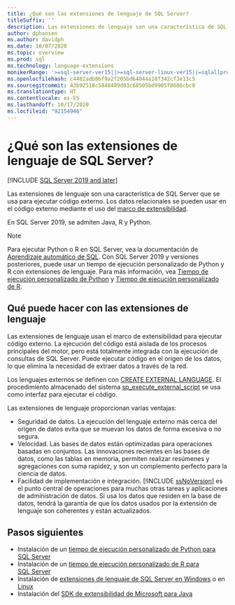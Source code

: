 ```yaml
---
title: ¿Qué son las extensiones de lenguaje de SQL Server?
titleSuffix: ''
description: Las extensiones de lenguaje son una característica de SQL Server que se usa para ejecutar código externo. En SQL Server 2019, se admiten Java, R y Python. Los datos relacionales se pueden usar en el código externo mediante el uso del marco de extensibilidad.
author: dphansen
ms.author: davidph
ms.date: 10/07/2020
ms.topic: overview
ms.prod: sql
ms.technology: language-extensions
monikerRange: '>=sql-server-ver15||>=sql-server-linux-ver15||=sqlallproducts-allversions'
ms.openlocfilehash: c4482adb86f9a2f205bd64044a18f342cf3e13c5
ms.sourcegitcommit: 43b92518c5848489d03c68505bd9905f8686cbc0
ms.translationtype: HT
ms.contentlocale: es-ES
ms.lasthandoff: 10/17/2020
ms.locfileid: "92154946"
---
```

# <a name="what-is-sql-server-language-extensions"></a>¿Qué son las extensiones de lenguaje de SQL Server?
[!INCLUDE [SQL Server 2019 and later](../includes/applies-to-version/sqlserver2019.md)]

Las extensiones de lenguaje son una característica de SQL Server que se usa para ejecutar código externo. Los datos relacionales se pueden usar en el código externo mediante el uso del [marco de extensibilidad](concepts/extensibility-framework.md).

En SQL Server 2019, se admiten Java, R y Python.

> [!NOTE]
> Para ejecutar Python o R en SQL Server, vea la documentación de [Aprendizaje automático de SQL](../machine-learning/index.yml). Con SQL Server 2019 y versiones posteriores, puede usar un tiempo de ejecución personalizado de Python y R con extensiones de lenguaje. Para más información, vea [Tiempo de ejecución personalizado de Python](../machine-learning/install/custom-runtime-python.md) y [Tiempo de ejecución personalizado de R](../machine-learning/install/custom-runtime-r.md).

## <a name="what-you-can-do-with-language-extensions"></a>Qué puede hacer con las extensiones de lenguaje

Las extensiones de lenguaje usan el marco de extensibilidad para ejecutar código externo. La ejecución del código está aislada de los procesos principales del motor, pero está totalmente integrada con la ejecución de consultas de SQL Server. Puede ejecutar código en el origen de los datos, lo que elimina la necesidad de extraer datos a través de la red.

Los lenguajes externos se definen con [CREATE EXTERNAL LANGUAGE](../t-sql/statements/create-external-language-transact-sql.md). El procedimiento almacenado del sistema [sp_execute_external_script](../relational-databases/system-stored-procedures/sp-execute-external-script-transact-sql.md) se usa como interfaz para ejecutar el código.

Las extensiones de lenguaje proporcionan varias ventajas:

+ Seguridad de datos. La ejecución del lenguaje externo más cerca del origen de datos evita que se muevan los datos de forma excesiva o no segura.
+ Velocidad. Las bases de datos están optimizadas para operaciones basadas en conjuntos. Las innovaciones recientes en las bases de datos, como las tablas en memoria, permiten realizar resúmenes y agregaciones con suma rapidez, y son un complemento perfecto para la ciencia de datos.
+ Facilidad de implementación e integración. [!INCLUDE [ssNoVersion](../includes/ssnoversion-md.md)] es el punto central de operaciones para muchas otras tareas y aplicaciones de administración de datos. Si usa los datos que residen en la base de datos, tendrá la garantía de que los datos usados por la extensión de lenguaje son coherentes y están actualizados.

## <a name="next-steps"></a>Pasos siguientes

+ Instalación de un [tiempo de ejecución personalizado de Python para SQL Server](../machine-learning/install/custom-runtime-python.md)
+ Instalación de un [tiempo de ejecución personalizado de R para SQL Server](../machine-learning/install/custom-runtime-r.md)
+ Instalación de [extensiones de lenguaje de SQL Server en Windows](install/windows-java.md) o en [Linux](../linux/sql-server-linux-setup-language-extensions-java.md)
+ Instalación del [SDK de extensibilidad de Microsoft para Java](how-to/extensibility-sdk-java-sql-server.md)
